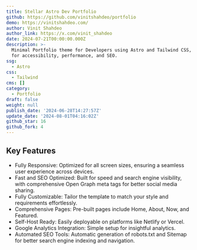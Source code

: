 ```yaml
---
title: Stellar Astro Dev Portfolio
github: https://github.com/vinitshahdeo/portfolio
demo: https://vinitshahdeo.com/
author: Vinit Shahdeo
author_link: https://x.com/vinit_shahdeo
date: 2024-07-21T00:00:00.000Z
description: >-
  Minimal Portfolio theme for Developers using Astro and Tailwind CSS, optimized
  for accessibility, performance, and SEO.
ssg:
  - Astro
css:
  - Tailwind
cms: []
category:
  - Portfolio
draft: false
weight: null
publish_date: '2024-06-28T14:27:57Z'
update_date: '2024-08-01T04:16:02Z'
github_star: 16
github_fork: 4
---
```


## Key Features

- Fully Responsive: Optimized for all screen sizes, ensuring a seamless user experience across devices.
- Fast and SEO Optimized: Built for speed and search engine visibility, with comprehensive Open Graph meta tags for better social media sharing.
- Fully Customizable: Tailor the template to match your style and requirements effortlessly.
- Comprehensive Pages: Pre-built pages include Home, About, Now, and Featured.
- Self-Host Ready: Easily deployable on platforms like Netlify or Vercel.
- Google Analytics Integration: Simple setup for insightful analytics.
- Automated SEO Tools: Automatic generation of robots.txt and Sitemap for better search engine indexing and navigation.

